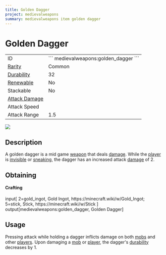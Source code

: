 ```yaml
---
title: Golden Dagger
project: medievalweapons
summary: medievalweapons item golden dagger
---
```

# Golden Dagger
<div class="main_table">
<div class="left_main_table">
<table class="left_table">
    <tbody>
        <tr>
            <td class="first-column">ID</td>
            <td class="second-column">
            ```
            medievalweapons:golden_dagger
            ```
            </td>
        </tr>
        <tr id="linear-top">
            <td class="first-column"><a href="https://minecraft.wiki/w/Rarity" target="_blank">Rarity</a></td>
            <td class="second-column">Common</td>
        </tr>
        <tr id="linear-top">
            <td class="first-column"><a href="https://minecraft.wiki/w/Durability" target="_blank">Durability</a></td>
            <td class="second-column">32</td>
        </tr>
        <tr id="linear-top">
            <td class="first-column"><a href="https://minecraft.wiki/w/Renewable_resource" target="_blank">Renewable</a></td>
            <td class="second-column">No</td>
        </tr>
        <tr id="linear-top">
            <td class="first-column">Stackable</td>
            <td class="second-column">No</td>
        </tr>
        <tr id="linear-top">
            <td class="first-column"><a href="https://minecraft.wiki/w/Damage" target="_blank">Attack Damage</a></td>
            <td class="second-column icon-element" icon-count="3" icon-id="melee" icon-exclusive></td>
        </tr>
        <tr id="linear-top">
            <td class="first-column">Attack Speed</td>
            <td class="second-column icon-element" icon-count="2" icon-id="melee_speed" icon-exclusive></td>
        </tr>
        <tr id="linear-top">
            <td class="first-column">Attack Range</td>
            <td class="second-column">1.5</td>
        </tr>
    </tbody>
</table>
</div>
    <img src="/wiki/assets/medievalweapons/items/golden_dagger.png" loading="lazy" class="right_img_table"/>
</div>

## Description
A golden dagger is a mid game [weapon](https://minecraft.wiki/w/Weapon) that deals [damage](https://minecraft.wiki/w/Damage). While the [player](https://minecraft.wiki/w/Player) is [invisible](https://minecraft.wiki/w/Invisibility) or [sneaking](https://minecraft.wiki/w/Sneaking), the dagger has an increased attack [damage](https://minecraft.wiki/w/Damage) of 2.

## Obtaining
#### Crafting
<div id="crafting-table">
<div class="crafting-element" crafting-type="vanilla_crafting">
input[
    2=gold_ingot, Gold Ingot, https://minecraft.wiki/w/Gold_Ingot;
    5=stick, Stick, https://minecraft.wiki/w/Stick
]
output[medievalweapons:golden_dagger, Golden Dagger]
</div>
</div>

## Usage
Pressing attack while holding a dagger inflicts damage on both [mobs](https://minecraft.wiki/w/Mob) and other [players](https://minecraft.wiki/w/Player). Upon damaging a [mob](https://minecraft.wiki/w/Mob) or [player](https://minecraft.wiki/w/Player), the dagger's [durability](https://minecraft.wiki/w/Durability) decreases by 1.
